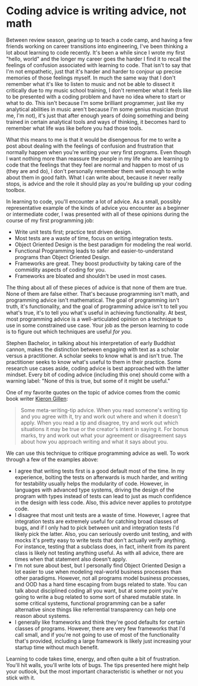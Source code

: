 # Coding advice is writing advice, not math

Between review season, gearing up to teach a code camp, and having a few friends working on career transitions into engineering, I've been thinking a lot about learning to code recently.
It's been a while since I wrote my first "hello, world" and the longer my career goes the harder I find it to recall the feelings of confusion associated with learning to code.
That isn't to say that I'm not empathetic, just that it's harder and harder to conjour up precise memories of those feelings myself.
In much the same way that I don't remember what it's like to listen to music and not be able to dissect it critically due to my music school training, I don't remember what it feels like to be presented with a coding problem and have no idea where to start or what to do.
This isn't because I'm some brilliant programmer, just like my analytical abilities in music aren't because I'm some genius musician (trust me, I'm not), it's just that after enough years of doing something and being trained in certain analytical tools and ways of thinking, it becomes hard to remember what life was like before you had those tools.

What this means to me is that it would be disengenous for me to write a post about dealing with the feelings of confusion and frustration that normally happen when you're writing your very first programs.
Even though I want nothing more than reassure the people in my life who are learning to code that the feelings that they feel are normal and happen to most of us (they are and do), I don't personally remember them well enough to write about them in good faith. 
What I can write about, because it never really stops, is advice and the role it should play as you're building up your coding toolbox.

In learning to code, you'll encounter a lot of advice.
As a small, possibly representative example of the kinds of advice you encounter as a beginner or intermediate coder, I was presented with all of these opinions during the course of my first programming job:

- Write unit tests first; practice test driven design.
- Most tests are a waste of time, focus on writing integration tests.
- Object Oriented Design is the best paradigm for modeling the real world.
- Functional Programming leads to safer and easier-to-understand programs than Object Oriented Design.
- Frameworks are great. They boost productivity by taking care of the commidity aspects of coding for you.
- Frameworks are bloated and shouldn't be used in most cases.

The thing about all of these pieces of advice is that none of them are true.
None of them are false either.
That's because programming isn't math, and programming advice isn't mathematical.
The goal of programming isn't truth, it's functionality, and the goal of programming advice isn't to tell you what's true, it's to tell you what's useful in achieving functionality.
At best, most programming advice is a well-articulated opinion on a technique to use in some constrained use case.
Your job as the person learning to code is to figure out which techniques are useful _for you_.

Stephen Bachelor, in talking about his interpretation of early Buddhist cannon, makes the distinction between engaging with text as a scholar versus a practitioner.
A scholar seeks to know what is and isn't true.
The practitioner seeks to know what's useful to them in their practice.
Some research use cases aside, coding advice is best approached with the latter mindset.
Every bit of coding advice (including this one) should come with a warning label: "None of this is true, but some of it might be useful."

One of my favorite quotes on the topic of advice comes from the comic book writer [Kieron Gillen](https://twitter.com/kierongillen/status/949977810533343233?s=20):

> Some meta-writing-tip advice. When you read someone's writing tip and you agree with it, try and work out where and when it doesn't apply. When you read a tip and disagree, try and work out which situations it may be true or the creator's intent in saying it. For bonus marks, try and work out what your agreement or disagreement says about how you approach writing and what it says about you.

We can use this technique to critique programming advice as well.
To work through a few of the examples above:

- I agree that writing tests first is a good default most of the time.
In my experience, bolting the tests on afterwards is much harder, and writing for testability usually helps the modularity of code.
However, in languages with advanced type systems, driving the design of the program with types instead of tests can lead to just as much confidence in the design with less code.
Also, this advice never applies to prototype code.
- I disagree that most unit tests are a waste of time.
However, I agree that integration tests are extremely useful for catching broad classes of bugs, and if I only had to pick between unit and integration tests I'd likely pick the latter.
Also, you can seriously overdo unit testing, and with mocks it's pretty easy to write tests that don't actually verify anything.
For instance, testing that a subclass does, in fact, inherit from its parent class is likely not testing anything useful. 
As with all advice, there are times when that statement also doesn't apply.
- I'm not sure about best, but I personally find Object Oriented Design a lot easier to use when modeling real-world business processes than other paradigms.
However, not all programs model business processes, and OOD has a hard time escaping from bugs related to state.
You can talk about disciplined coding all you want, but at some point you're going to write a bug related to some sort of shared mutable state.
In some critical systems, functional programming can be a safer alternative since things like referrential transparency can help one reason about systems.
- I generally like frameworks and think they're good defaults for certain classes of programs.
However, there are very few frameworks that I'd call small, and if you're not going to use of most of the functionality that's provided, including a large framework is likely just increasing your startup time without much benefit.

Learning to code takes time, energy, and often quite a bit of frustration.
You'll hit walls, you'll write lots of bugs.
The tips presented here might help your outlook, but the most important characteristic is whether or not you stick with it.
